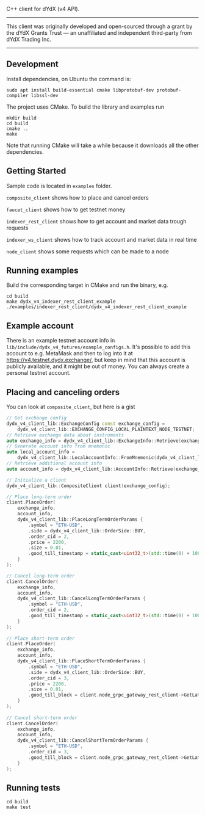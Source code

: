 C++ client for dYdX (v4 API).

---

This client was originally developed and open-sourced through a grant by the dYdX Grants Trust — an unaffiliated and independent third-party from dYdX Trading Inc.

---

## Development

Install dependencies, on Ubuntu the command is:

```
sudo apt install build-essential cmake libprotobuf-dev protobuf-compiler libssl-dev
```

The project uses CMake. To build the library and examples run

```
mkdir build
cd build
cmake ..
make
```

Note that running CMake will take a while because it downloads all the other dependencies.

## Getting Started

Sample code is located in `examples` folder.

`composite_client` shows how to place and cancel orders

`faucet_client` shows how to get testnet money

`indexer_rest_client` shows how to get account and market data trough requests

`indexer_ws_client` shows how to track account and market data in real time

`node_client` shows some requests which can be made to a node

## Running examples

Build the corresponding target in CMake and run the binary, e.g.

```
cd build
make dydx_v4_indexer_rest_client_example
./examples/indexer_rest_client/dydx_v4_indexer_rest_client_example
```

## Example account

There is an example testnet account info in `lib/include/dydx_v4_futures/example_configs.h`.
It's possible to add this account to e.g. MetaMask and then to 
log into it at https://v4.testnet.dydx.exchange/, but keep in mind that
this account is publicly available, and it might be out of money. You can always create a
personal testnet account.

## Placing and canceling orders

You can look at `composite_client`, but here is a gist

```c++
// Get exchange config
dydx_v4_client_lib::ExchangeConfig const exchange_config =
    dydx_v4_client_lib::EXCHANGE_CONFIG_LOCAL_PLAINTEXT_NODE_TESTNET;
// Retrieve exchange data about instruments
auto exchange_info = dydx_v4_client_lib::ExchangeInfo::Retrieve(exchange_config);
// Generate account info from mnemonic
auto local_account_info =
    dydx_v4_client_lib::LocalAccountInfo::FromMnemonic(dydx_v4_client_lib::EXAMPLE_DYDX_V4_MNEMONIC);
// Retrieve additional account info
auto account_info = dydx_v4_client_lib::AccountInfo::Retrieve(exchange_config, local_account_info);

// Initialize a client
dydx_v4_client_lib::CompositeClient client(exchange_config);

// Place long-term order
client.PlaceOrder(
    exchange_info,
    account_info,
    dydx_v4_client_lib::PlaceLongTermOrderParams {
        .symbol = "ETH-USD",
        .side = dydx_v4_client_lib::OrderSide::BUY,
        .order_cid = 2,
        .price = 2200,
        .size = 0.01,
        .good_till_timestamp = static_cast<uint32_t>(std::time(0) + 1000),
    }
);

// Cancel long-term order
client.CancelOrder(
    exchange_info,
    account_info,
    dydx_v4_client_lib::CancelLongTermOrderParams {
        .symbol = "ETH-USD",
        .order_cid = 2,
        .good_till_timestamp = static_cast<uint32_t>(std::time(0) + 1000),
    }
);
   
// Place short-term order
client.PlaceOrder(
    exchange_info,
    account_info,
    dydx_v4_client_lib::PlaceShortTermOrderParams {
        .symbol = "ETH-USD",
        .side = dydx_v4_client_lib::OrderSide::BUY,
        .order_cid = 3,
        .price = 2200,
        .size = 0.01,
        .good_till_block = client.node_grpc_gateway_rest_client->GetLatestBlockHeight() + 15,
    }
);
   
// Cancel short-term order
client.CancelOrder(
    exchange_info,
    account_info,
    dydx_v4_client_lib::CancelShortTermOrderParams {
        .symbol = "ETH-USD",
        .order_cid = 3,
        .good_till_block = client.node_grpc_gateway_rest_client->GetLatestBlockHeight() + 15,
    }
);

```

## Running tests

```
cd build
make test
```
